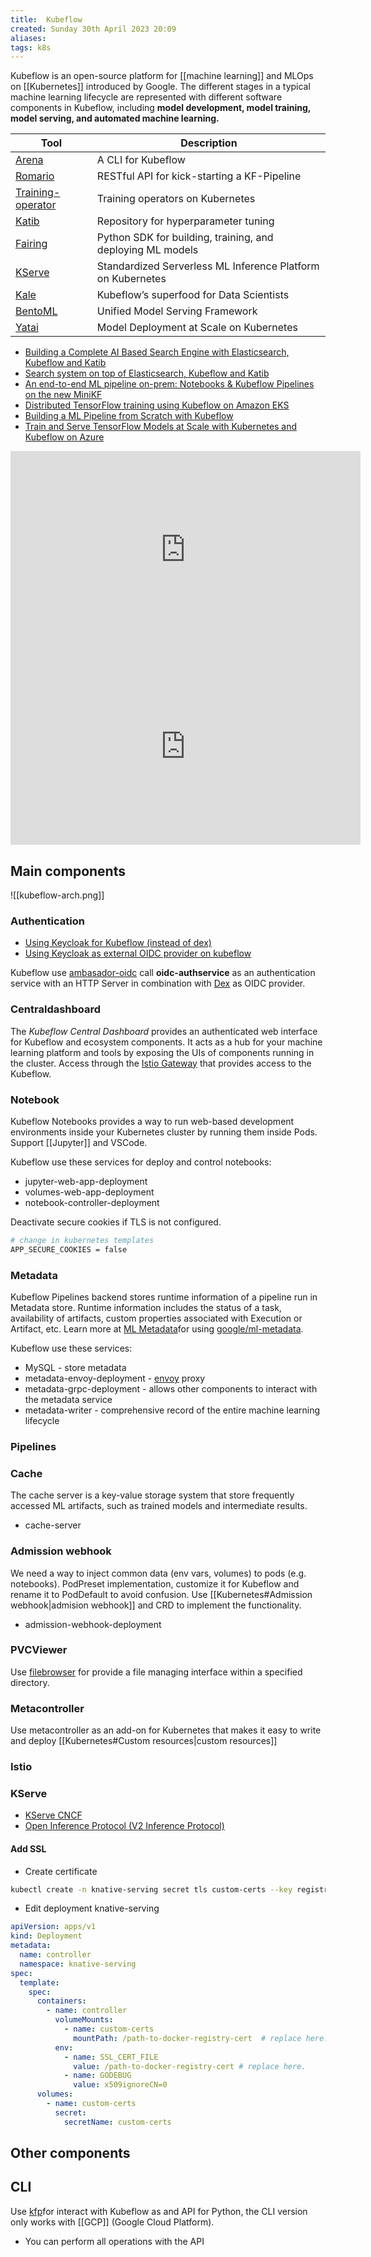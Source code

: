 ```yaml
---
title:  Kubeflow
created: Sunday 30th April 2023 20:09
aliases: 
tags: k8s
---
```

Kubeflow is an open-source platform for [[machine learning]] and MLOps on [[Kubernetes]] introduced by Google. The different stages in a typical machine learning lifecycle are represented with different software components in Kubeflow, including **model development, model training, model serving, and automated machine learning.**

| Tool                                                               | Description                                                 |
| ------------------------------------------------------------------ | ----------------------------------------------------------- |
| [Arena](https://github.com/kubeflow/arena)                         | A CLI for Kubeflow                                          |
| [Romario](https://github.com/datasailors/romario)                  | RESTful API for kick-starting a KF-Pipeline                 |
| [Training-operator](https://github.com/kubeflow/training-operator) | Training operators on Kubernetes                            |
| [Katib](https://github.com/kubeflow/katib)                         | Repository for hyperparameter tuning                        |
| [Fairing](https://github.com/kubeflow/fairing)                     | Python SDK for building, training, and deploying ML models  |
| [KServe](https://github.com/kserve/kserve)                         | Standardized Serverless ML Inference Platform on Kubernetes |
| [Kale](https://github.com/kubeflow-kale/kale)                      | Kubeflow’s superfood for Data Scientists                    |
| [BentoML](https://github.com/bentoml/BentoML)                      | Unified Model Serving Framework                             |
|[Yatai](https://github.com/bentoml/yatai)|Model Deployment at Scale on Kubernetes|

- [Building a Complete AI Based Search Engine with Elasticsearch, Kubeflow and Katib](https://towardsdatascience.com/building-a-complete-ai-based-search-engine-with-elasticsearch-kubeflow-and-katib-590c7b27eb8f)
- [Search system on top of Elasticsearch, Kubeflow and Katib](https://github.com/WillianFuks/pySearchML)
- [An end-to-end ML pipeline on-prem:  Notebooks & Kubeflow Pipelines on the new MiniKF](https://medium.com/kubeflow/an-end-to-end-ml-pipeline-on-prem-notebooks-kubeflow-pipelines-on-the-new-minikf-33b7d8e9a836)
- [Distributed TensorFlow training using Kubeflow on Amazon EKS](https://aws.amazon.com/es/blogs/opensource/distributed-tensorflow-training-using-kubeflow-on-amazon-eks/)
- [Building a ML Pipeline from Scratch with Kubeflow](https://blogs.cisco.com/developer/machinelearningops03)
- [Train and Serve TensorFlow Models at Scale with Kubernetes and Kubeflow on Azure](https://github.com/Azure/kubeflow-labs)

<iframe width="560" height="315" src="https://www.youtube.com/embed/lu5zHvpQeSI" title="YouTube video player" frameborder="0" allow="accelerometer; autoplay; clipboard-write; encrypted-media; gyroscope; picture-in-picture; web-share" allowfullscreen></iframe>

<iframe width="560" height="315" src="https://www.youtube.com/embed/VDINH5WkBhA" title="YouTube video player" frameborder="0" allow="accelerometer; autoplay; clipboard-write; encrypted-media; gyroscope; picture-in-picture; web-share" allowfullscreen></iframe>

## Main components 

![[kubeflow-arch.png]]

### Authentication

- [Using Keycloak for Kubeflow (instead of dex)](https://medium.com/@iamestelleyu/dex-is-the-defalut-authentication-application-of-kubeflow-and-there-is-a-option-using-both-dex-and-2cea08ca76f6)
- [Using Keycloak as external OIDC provider on kubeflow](https://velog.io/@hklog/keycloak-kubeflow-dex)

Kubeflow use [ambasador-oidc](https://github.com/arrikto/oidc-authservice) call **oidc-authservice** as an authentication service with an HTTP Server in combination with [Dex](https://journal.arrikto.com/kubeflow-authentication-with-istio-dex-5eafdfac4782) as OIDC provider.
### Centraldashboard

The _Kubeflow Central Dashboard_ provides an authenticated web interface for Kubeflow and ecosystem components. It acts as a hub for your machine learning platform and tools by exposing the UIs of components running in the cluster. Access through the [Istio Gateway](https://istio.io/docs/concepts/traffic-management/#gateways) that provides access to the Kubeflow.
### Notebook

Kubeflow Notebooks provides a way to run web-based development environments inside your Kubernetes cluster by running them inside Pods. Support [[Jupyter]] and VSCode.

Kubeflow use these services for deploy and control notebooks:

- jupyter-web-app-deployment
- volumes-web-app-deployment
- notebook-controller-deployment

Deactivate secure cookies if TLS is not configured.

```bash
# change in kubernetes templates
APP_SECURE_COOKIES = false
```

### Metadata

Kubeflow Pipelines backend stores runtime information of a pipeline run in Metadata store. Runtime information includes the status of a task, availability of artifacts, custom properties associated with Execution or Artifact, etc. Learn more at [ML Metadata](https://github.com/google/ml-metadata/blob/master/g3doc/get_started.md)for using [google/ml-metadata](https://github.com/google/ml-metadata).

Kubeflow use these services:

- MySQL - store metadata
- metadata-envoy-deployment - [envoy](https://www.envoyproxy.io/) proxy 
- metadata-grpc-deployment - allows other components to interact with the metadata service
- metadata-writer - comprehensive record of the entire machine learning lifecycle

### Pipelines


### Cache

The cache server is a key-value storage system that store frequently accessed ML artifacts, such as trained models and intermediate results.

- cache-server
### Admission webhook

We need a way to inject common data (env vars, volumes) to pods (e.g. notebooks). PodPreset implementation, customize it for Kubeflow and rename it to PodDefault to avoid confusion. Use [[Kubernetes#Admission webhook|admision webhook]] and CRD to implement the functionality.

- admission-webhook-deployment

### PVCViewer

Use [filebrowser](https://github.com/filebrowser/filebrowser) for provide a file managing interface within a specified directory.

### Metacontroller

Use metacontroller as an add-on for Kubernetes that makes it easy to write and deploy  [[Kubernetes#Custom resources|custom resources]]
### Istio



### KServe

- [KServe CNCF](https://www.slideshare.net/theofpa/kubecon-2023-eu-kserve-the-state-and-future-of-cloudnative-model-serving)
- [Open Inference Protocol (V2 Inference Protocol)](https://kserve.github.io/website/0.10/modelserving/data_plane/v2_protocol/)

#### Add SSL

- Create certificate

```bash
kubectl create -n knative-serving secret tls custom-certs --key registry.key --cert registry.crt
```

- Edit deployment knative-serving

```yaml
apiVersion: apps/v1  
kind: Deployment  
metadata:  
  name: controller  
  namespace: knative-serving  
spec:  
  template:  
    spec:  
      containers:  
        - name: controller  
          volumeMounts:  
            - name: custom-certs  
              mountPath: /path-to-docker-registry-cert  # replace here.  
          env:  
            - name: SSL_CERT_FILE  
              value: /path-to-docker-registry-cert # replace here.  
            - name: GODEBUG  
              value: x509ignoreCN=0  
      volumes:  
        - name: custom-certs  
          secret:  
            secretName: custom-certs
```

## Other components


## CLI

Use [kfp](https://kubeflow-pipelines.readthedocs.io/en/stable/index.html)for interact with Kubeflow as and API for Python, the CLI version only works with [[GCP]] (Google Cloud Platform).

- You can perform all operations with the API 